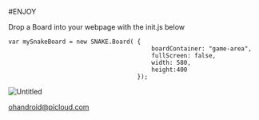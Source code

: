 #ENJOY

Drop a Board into your webpage with the init.js below


    var mySnakeBoard = new SNAKE.Board( {
                                            boardContainer: "game-area",
                                            fullScreen: false,
                                            width: 580,
                                            height:400
                                        });
                                    

![Untitled](https://user-images.githubusercontent.com/119916323/227810532-bda6acfd-6eeb-46ad-a6d4-e39fbe8bbe8b.jpg)











ohandroid@picloud.com
